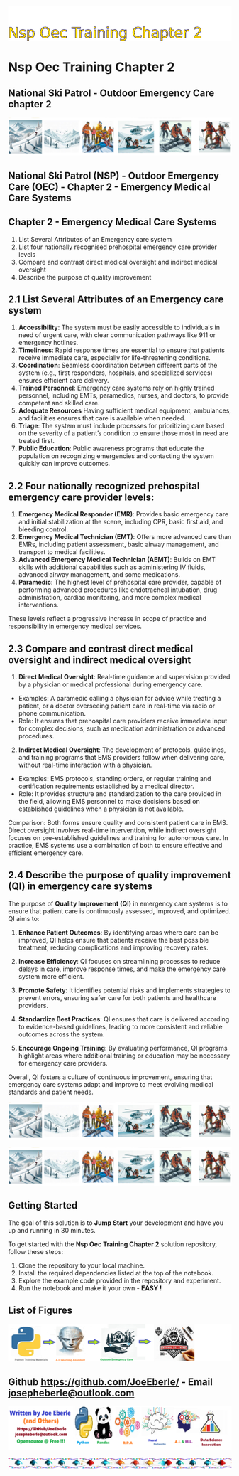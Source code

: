 ![Image image_filename](solution_sign.png)
    
# Nsp Oec Training Chapter 2 

## National Ski Patrol - Outdoor Emergency Care chapter 2

    
![Solution](code.png)

    
## National Ski Patrol (NSP) - Outdoor Emergency Care (OEC) - Chapter 2 - Emergency Medical Care Systems

## Chapter 2 - Emergency Medical Care Systems

1. List Several Attributes of an Emergency care system 
2. List four nationally recognised prehospital emergency care provider levels
3. Compare and contrast direct medical oversight and indirect medical oversight
4. Describe the purpose of quality improvement


## 2.1 List Several Attributes of an Emergency care system 

1. **Accessibility**: The system must be easily accessible to individuals in need of urgent care, with clear communication pathways like 911 or emergency hotlines.
2. **Timeliness**: Rapid response times are essential to ensure that patients receive immediate care, especially for life-threatening conditions.
3. **Coordination**: Seamless coordination between different parts of the system (e.g., first responders, hospitals, and specialized services) ensures efficient care delivery.
4. **Trained Personnel**: Emergency care systems rely on highly trained personnel, including EMTs, paramedics, nurses, and doctors, to provide competent and skilled care.
5. **Adequate Resources** Having sufficient medical equipment, ambulances, and facilities ensures that care is available when needed.
6. **Triage**: The system must include processes for prioritizing care based on the severity of a patient’s condition to ensure those most in need are treated first.
7. **Public Education**: Public awareness programs that educate the population on recognizing emergencies and contacting the system quickly can improve outcomes.

## 2.2 Four nationally recognized prehospital emergency care provider levels:

1. **Emergency Medical Responder (EMR)**: Provides basic emergency care and initial stabilization at the scene, including CPR, basic first aid, and bleeding control.
2. **Emergency Medical Technician (EMT)**: Offers more advanced care than EMRs, including patient assessment, basic airway management, and transport to medical facilities.
3. **Advanced Emergency Medical Technician (AEMT)**: Builds on EMT skills with additional capabilities such as administering IV fluids, advanced airway management, and some medications.
4. **Paramedic**: The highest level of prehospital care provider, capable of performing advanced procedures like endotracheal intubation, drug administration, cardiac monitoring, and more complex medical interventions.

These levels reflect a progressive increase in scope of practice and responsibility in emergency medical services.



## 2.3 Compare and contrast direct medical oversight and indirect medical oversight

1. **Direct Medical Oversight**: Real-time guidance and supervision provided by a physician or medical professional during emergency care.
- Examples: A paramedic calling a physician for advice while treating a patient, or a doctor overseeing patient care in real-time via radio or phone communication.
- Role: It ensures that prehospital care providers receive immediate input for complex decisions, such as medication administration or advanced procedures.

2. **Indirect Medical Oversight**: The development of protocols, guidelines, and training programs that EMS providers follow when delivering care, without real-time interaction with a physician.
- Examples: EMS protocols, standing orders, or regular training and certification requirements established by a medical director.
- Role: It provides structure and standardization to the care provided in the field, allowing EMS personnel to make decisions based on established guidelines when a physician is not available.

Comparison:
Both forms ensure quality and consistent patient care in EMS. Direct oversight involves real-time intervention, while indirect oversight focuses on pre-established guidelines and training for autonomous care.
In practice, EMS systems use a combination of both to ensure effective and efficient emergency care.


## 2.4 Describe the purpose of quality improvement (QI) in emergency care systems

The purpose of **Quality Improvement (QI)** in emergency care systems is to ensure that patient care is continuously assessed, improved, and optimized. QI aims to:

1. **Enhance Patient Outcomes**: By identifying areas where care can be improved, QI helps ensure that patients receive the best possible treatment, reducing complications and improving recovery rates.

2. **Increase Efficiency**: QI focuses on streamlining processes to reduce delays in care, improve response times, and make the emergency care system more efficient.

3. **Promote Safety**: It identifies potential risks and implements strategies to prevent errors, ensuring safer care for both patients and healthcare providers.

4. **Standardize Best Practices**: QI ensures that care is delivered according to evidence-based guidelines, leading to more consistent and reliable outcomes across the system.

5. **Encourage Ongoing Training**: By evaluating performance, QI programs highlight areas where additional training or education may be necessary for emergency care providers.

Overall, QI fosters a culture of continuous improvement, ensuring that emergency care systems adapt and improve to meet evolving medical standards and patient needs.


![Solution](code.png)

    
![Solution](code.png)

    
## Getting Started

The goal of this solution is to **Jump Start** your development and have you up and running in 30 minutes. 

To get started with the **Nsp Oec Training Chapter 2** solution repository, follow these steps:
1. Clone the repository to your local machine.
2. Install the required dependencies listed at the top of the notebook.
3. Explore the example code provided in the repository and experiment.
4. Run the notebook and make it your own - **EASY !**
    
## List of Figures
 ![additional_image](NSP_OEC_Training_Chapter_2.png)  <br>
    

## Github https://github.com/JoeEberle/ - Email  josepheberle@outlook.com 
    
![Developer](developer.png)

![Brand](brand.png)
    